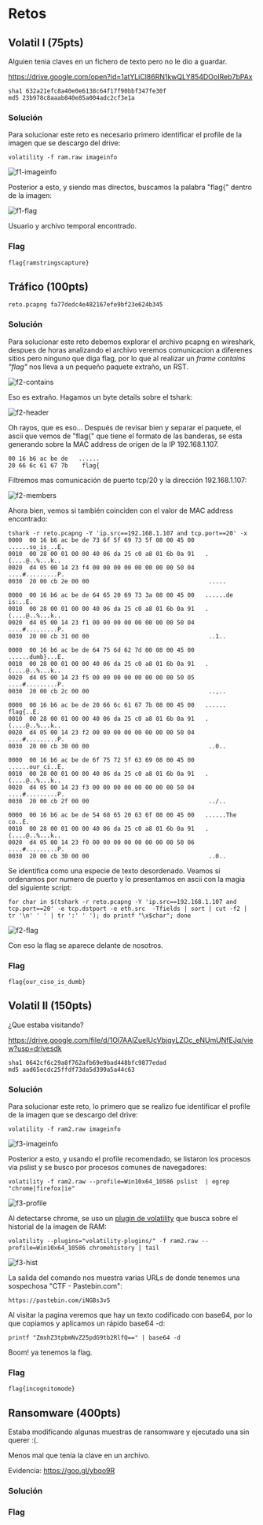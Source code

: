 # Retos

## Volatil I (75pts)

Alguien tenia claves en un fichero de texto pero no le dio a guardar.

https://drive.google.com/open?id=1atYLiCl86RN1kwQLY854DOoIReb7bPAx

	sha1 632a21efc8a40e0e6138c64f17f90bbf347fe30f
	md5 23b978c8aaab840e85a004adc2cf3e1a

### Solución

Para solucionar este reto es necesario primero identificar el profile de la imagen que se descargo del drive:

	volatility -f ram.raw imageinfo
	
![f1-imageinfo](images/f1-imageinfo.png)
	
Posterior a esto, y siendo mas directos, buscamos la palabra "flag{" dentro de la imagen:

![f1-flag](images/f1-flag.png)

Usuario y archivo temporal encontrado. 

### Flag

	flag{ramstringscapture}

## Tráfico (100pts)

	reto.pcapng fa77dedc4e482167efe9bf23e624b345

### Solución

Para solucionar este reto debemos explorar el archivo pcapng en wireshark, despues de horas analizando el archivo veremos comunicacion a diferenes sitios pero ninguno que diga flag, por lo que al realizar un _frame contains "flag"_ nos lleva a un pequeño paquete extraño, un RST.

![f2-contains](images/f2-contains.png)

Eso es extraño. Hagamos un byte details sobre el tshark:

![f2-header](images/f2-header.png)

Oh rayos, que es eso... Después de revisar bien y separar el paquete, el ascii que vemos de "flag{" que tiene el formato de las banderas, se esta generando sobre la MAC address de origen de la IP 192.168.1.107.

	00 16 b6 ac be de	......
	20 66 6c 61 67 7b	 flag{

Filtremos mas comunicación de puerto tcp/20 y la dirección 192.168.1.107:

![f2-members](images/f2-members.png)

Ahora bien, vemos si también coinciden con el valor de MAC address encontrado:

```
tshark -r reto.pcapng -Y 'ip.src==192.168.1.107 and tcp.port==20' -x
0000  00 16 b6 ac be de 73 6f 5f 69 73 5f 08 00 45 00   ......so_is_..E.
0010  00 28 00 01 00 00 40 06 da 25 c0 a8 01 6b 0a 91   .(....@..%...k..
0020  d4 05 00 14 23 f4 00 00 00 00 00 00 00 00 50 04   ....#.........P.
0030  20 00 cb 2e 00 00                                  .....

0000  00 16 b6 ac be de 64 65 20 69 73 3a 08 00 45 00   ......de is:..E.
0010  00 28 00 01 00 00 40 06 da 25 c0 a8 01 6b 0a 91   .(....@..%...k..
0020  d4 05 00 14 23 f1 00 00 00 00 00 00 00 00 50 04   ....#.........P.
0030  20 00 cb 31 00 00                                  ..1..

0000  00 16 b6 ac be de 64 75 6d 62 7d 00 08 00 45 00   ......dumb}...E.
0010  00 28 00 01 00 00 40 06 da 25 c0 a8 01 6b 0a 91   .(....@..%...k..
0020  d4 05 00 14 23 f5 00 00 00 00 00 00 00 00 50 05   ....#.........P.
0030  20 00 cb 2c 00 00                                  ..,..

0000  00 16 b6 ac be de 20 66 6c 61 67 7b 08 00 45 00   ...... flag{..E.
0010  00 28 00 01 00 00 40 06 da 25 c0 a8 01 6b 0a 91   .(....@..%...k..
0020  d4 05 00 14 23 f2 00 00 00 00 00 00 00 00 50 04   ....#.........P.
0030  20 00 cb 30 00 00                                  ..0..

0000  00 16 b6 ac be de 6f 75 72 5f 63 69 08 00 45 00   ......our_ci..E.
0010  00 28 00 01 00 00 40 06 da 25 c0 a8 01 6b 0a 91   .(....@..%...k..
0020  d4 05 00 14 23 f3 00 00 00 00 00 00 00 00 50 04   ....#.........P.
0030  20 00 cb 2f 00 00                                  ../..

0000  00 16 b6 ac be de 54 68 65 20 63 6f 08 00 45 00   ......The co..E.
0010  00 28 00 01 00 00 40 06 da 25 c0 a8 01 6b 0a 91   .(....@..%...k..
0020  d4 05 00 14 23 f0 00 00 00 00 00 00 00 00 50 06   ....#.........P.
0030  20 00 cb 30 00 00                                  ..0..

```

Se identifica como una especie de texto desordenado. Veamos si ordenamos por numero de puerto y lo presentamos en ascii con la magia del siguiente script:

	for char in $(tshark -r reto.pcapng -Y 'ip.src==192.168.1.107 and tcp.port==20' -e tcp.dstport -e eth.src  -Tfields | sort | cut -f2 | tr '\n' ' ' | tr ':' ' '); do printf "\x$char"; done
	
![f2-flag](images/f2-flag.png)

Con eso la flag se aparece delante de nosotros.

### Flag

	flag{our_ciso_is_dumb}

## Volatil II (150pts)

¿Que estaba visitando?

https://drive.google.com/file/d/1Ol7AAlZueIUcVbjqyLZOc_eNUmUNfEJq/view?usp=drivesdk

	sha1 0642cf6c29a8f762afb69e9bad448bfc9877edad
	md5 aad65ecdc25ffdf73da5d399a5a44c63

### Solución

Para solucionar este reto, lo primero que se realizo fue identificar el profile de la imagen que se descargo del drive:

	volatility -f ram2.raw imageinfo
	
![f3-imageinfo](images/f3-imageinfo.png)
	
Posterior a esto, y usando el profile recomendado, se listaron los procesos via pslist y se busco por procesos comunes de navegadores:

	volatility -f ram2.raw --profile=Win10x64_10586 pslist  | egrep "chrome|firefox|ie"

![f3-profile](images/f3-profile.png)

Al detectarse chrome, se uso un [plugin de volatility](https://github.com/superponible/volatility-plugins) que busca sobre el historial de la imagen de RAM:

	volatility --plugins="volatility-plugins/" -f ram2.raw --profile=Win10x64_10586 chromehistory | tail

![f3-hist](images/f3-hist.png)

La salida del comando nos muestra varias URLs de donde tenemos una sospechosa "CTF - Pastebin.com":

	https://pastebin.com/iNGBs3v5

Al visitar la pagina veremos que hay un texto codificado con base64, por lo que copiamos y aplicamos un rápido base64 -d:

	printf "ZmxhZ3tpbmNvZ25pdG9tb2RlfQ==" | base64 -d

Boom! ya tenemos la flag.

### Flag

	flag{incognitomode}

## Ransomware (400pts)

Estaba modificando algunas muestras de ransomware y ejecutado una sin querer :(.

Menos mal que tenía la clave en un archivo.


Evidencia: https://goo.gl/ybqo9R 

### Solución

### Flag
